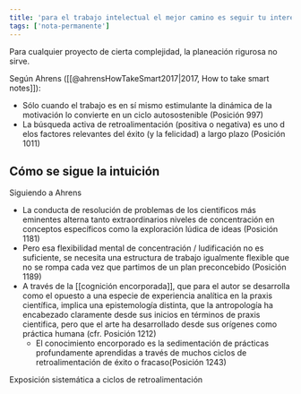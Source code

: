 ```yaml
---
title: 'para el trabajo intelectual el mejor camino es seguir tu interés, tu intuición y la retroalimentación emocional'
tags: ['nota-permanente']
---
```


Para cualquier proyecto de cierta complejidad, la planeación rigurosa no sirve. 

Según Ahrens ([[@ahrensHowTakeSmart2017|2017, How to take smart notes]]):

- Sólo cuando el trabajo es en sí mismo estimulante la dinámica de la motivación lo convierte en un ciclo autosostenible (Posición 997)
- La búsqueda activa de retroalimentación (positiva o negativa) es uno d elos factores relevantes del éxito (y la felicidad) a largo plazo (Posición 1011)

## Cómo se sigue la intuición

Siguiendo a Ahrens

- La conducta de resolución de problemas de los cientificos más eminentes alterna tanto extraordinarios niveles de concentración en conceptos específicos como la exploración lúdica de ideas (Posición 1181)
- Pero esa flexibilidad mental de concentración / ludificación no es suficiente, se necesita una estructura de trabajo igualmente flexible que no se rompa cada vez que partimos de un plan preconcebido (Posición 1189)
- A través de la [[cognición encorporada]], que para el autor se desarrolla como el opuesto a una especie de experiencia analítica en la praxis científica, implica una epistemología distinta, que la antropología ha encabezado claramente  desde sus inicios en términos  de praxis cientifica, pero que el arte ha desarrollado desde sus orígenes como práctica humana  (cfr. Posición 1212)
    - El conocimiento encorporado es la sedimentación de prácticas profundamente aprendidas a través de muchos ciclos de retroalimentación de éxito o fracaso(Posición 1243)

Exposición sistemática a ciclos de retroalimentación
